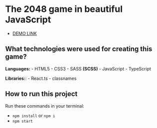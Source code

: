 # The 2048 game in beautiful JavaScript
  - [DEMO LINK](https://oleksandrshtonda.github.io/todo-app-with-api/)

## What technologies were used for creating this game?
  **Languages:**
    - HTML5
    - CSS3
    - SASS **(SCSS)**
    - JavaScript
    - TypeScript
  
  **Libraries:**:
    - React.ts
    - classnames

## How to run this project
  Run these commands in your terminal:
  - `npm install` or `npm i`
  - `npm start`